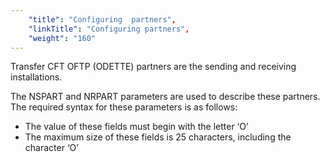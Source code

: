 ```yaml
---
    "title": "Configuring  partners",
    "linkTitle": "Configuring partners",
    "weight": "160"
---
```

Transfer CFT OFTP (ODETTE) partners are the sending and receiving installations.

The NSPART and NRPART parameters are used to describe these partners.
The required syntax for these parameters is as follows:

- The value of these
    fields must
    begin with the letter ‘O’
- The maximum size
    of these fields is 25 characters, including the character ‘O’
